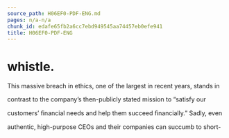 ```yaml
---
source_path: H06EF0-PDF-ENG.md
pages: n/a-n/a
chunk_id: edafe65fb2a6cc7ebd949545aa74457eb0efe941
title: H06EF0-PDF-ENG
---
```

# whistle.

This massive breach in ethics, one of the largest in recent years, stands in

contrast to the company’s then-publicly stated mission to “satisfy our

customers’ ﬁnancial needs and help them succeed ﬁnancially.” Sadly, even

authentic, high-purpose CEOs and their companies can succumb to short-
